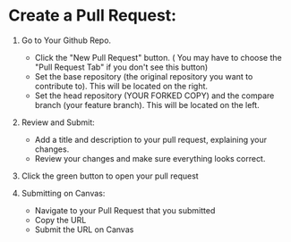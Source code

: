# Create a Pull Request:

1. Go to Your Github Repo.
    - Click the "New Pull Request" button. ( You may have to choose the "Pull Request Tab" if you don't see this button)
    -  Set the base repository (the original repository you want to contribute to). This will be located on the right.
    - Set the head repository (YOUR FORKED COPY) and the compare branch (your feature branch). This will be located on the left.
    
1. Review and Submit:
    - Add a title and description to your pull request, explaining your changes.
    - Review your changes and make sure everything looks correct.
1. Click the green button to open your pull request

1.  Submitting on Canvas:
    - Navigate to your Pull Request that you submitted
    - Copy the URL
    - Submit the URL on Canvas